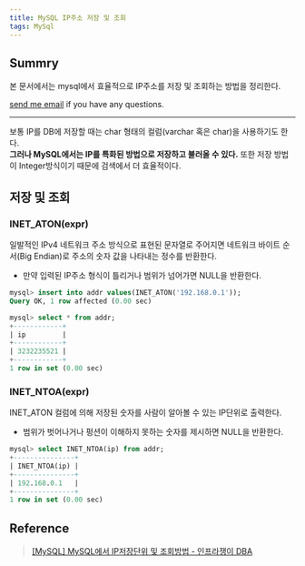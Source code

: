 ```yaml
---
title: MySQL IP주소 저장 및 조회
tags: MySql
---
```


## Summry

본 문서에서는 mysql에서 효율적으로 IP주소를 저장 및 조회하는 방법을 정리한다.

[send me email](mailto:jewel7492@gmail.com) if you have any questions.

<!--more-->

---

보통 IP를 DB에 저장할 때는 char 형태의 컬럼(varchar 혹은 char)을 사용하기도 한다.  
**그러나 MySQL에서는 IP를 특화된 방법으로 저장하고 불러올 수 있다.** 또한 저장 방법이 Integer방식이기 때문에 검색에서 더 효율적이다.  

## 저장 및 조회

### INET_ATON(expr)

일발적인 IPv4 네트워크 주소 방식으로 표현된 문자열로 주어지면 네트워크 바이트 순서(Big Endian)로 주소의 숫자 값을 나타내는 정수를 반환한다.  
* 만약 입력된 IP주소 형식이 틀리거나 범위가 넘어가면 NULL을 반환한다.  

```sql
mysql> insert into addr values(INET_ATON('192.168.0.1'));
Query OK, 1 row affected (0.00 sec)

mysql> select * from addr;
+------------+
| ip         |
+------------+
| 3232235521 |
+------------+
1 row in set (0.00 sec)
```

### INET_NTOA(expr)

INET_ATON 컬럼에 의해 저장된 숫자를 사람이 알아볼 수 있는 IP단위로 출력한다.  
* 범위가 벗어나거나 펑션이 이해하지 못하는 숫자를 제시하면 NULL을 반환한다.

```sql
mysql> select INET_NTOA(ip) from addr;
+---------------+
| INET_NTOA(ip) |
+---------------+
| 192.168.0.1   |
+---------------+
1 row in set (0.00 sec)
```

## Reference
> [[MySQL] MySQL에서 IP저장단위 및 조회방법 - 인프라쟁이 DBA](https://myinfrabox.tistory.com/252)  